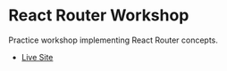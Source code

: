 # React Router Workshop

Practice workshop implementing React Router concepts.

- [Live Site](https://placeholder.com/)
